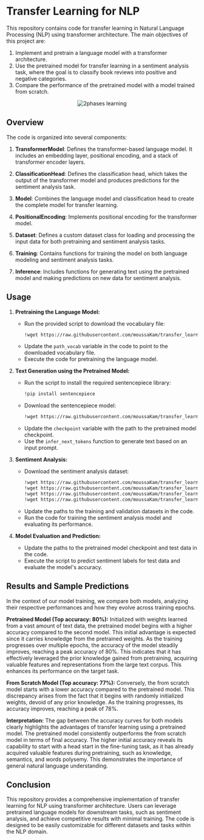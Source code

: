 # Transfer Learning for NLP

This repository contains code for transfer learning in Natural Language Processing (NLP) using transformer architecture. The main objectives of this project are:

1. Implement and pretrain a language model with a transformer architecture.
2. Use the pretrained model for transfer learning in a sentiment analysis task, where the goal is to classify book reviews into positive and negative categories.
3. Compare the performance of the pretrained model with a model trained from scratch.
<p align="center">
  <img src="https://github.com/RayaneKimo/Transfer-Learning/assets/85368764/eac5cc02-ab53-4c6f-8be5-c2c824187015" alt="2phases learning">
</p>



## Overview

The code is organized into several components:

1. **TransformerModel**: Defines the transformer-based language model. It includes an embedding layer, positional encoding, and a stack of transformer encoder layers.

2. **ClassificationHead**: Defines the classification head, which takes the output of the transformer model and produces predictions for the sentiment analysis task.

3. **Model**: Combines the language model and classification head to create the complete model for transfer learning.

4. **PositionalEncoding**: Implements positional encoding for the transformer model.

5. **Dataset**: Defines a custom dataset class for loading and processing the input data for both pretraining and sentiment analysis tasks.

6. **Training**: Contains functions for training the model on both language modeling and sentiment analysis tasks.

7. **Inference**: Includes functions for generating text using the pretrained model and making predictions on new data for sentiment analysis.

## Usage

1. **Pretraining the Language Model:**
   - Run the provided script to download the vocabulary file:
     ```bash
     !wget https://raw.githubusercontent.com/moussaKam/transfer_learning_transformers/main/dict.txt
     ```
   - Update the `path_vocab` variable in the code to point to the downloaded vocabulary file.
   - Execute the code for pretraining the language model.

2. **Text Generation using the Pretrained Model:**
   - Run the script to install the required sentencepiece library:
     ```bash
     !pip install sentencepiece
     ```
   - Download the sentencepiece model:
     ```bash
     !wget https://raw.githubusercontent.com/moussaKam/transfer_learning_transformers/main/sentencepiece.french.model
     ```
   - Update the `checkpoint` variable with the path to the pretrained model checkpoint.
   - Use the `infer_next_tokens` function to generate text based on an input prompt.

3. **Sentiment Analysis:**
   - Download the sentiment analysis dataset:
     ```bash
     !wget https://raw.githubusercontent.com/moussaKam/transfer_learning_transformers/main/cls-books/train.review.spm
     !wget https://raw.githubusercontent.com/moussaKam/transfer_learning_transformers/main/cls-books/train.label
     !wget https://raw.githubusercontent.com/moussaKam/transfer_learning_transformers/main/cls-books/test.review.spm
     !wget https://raw.githubusercontent.com/moussaKam/transfer_learning_transformers/main/cls-books/test.label
     ```
   - Update the paths to the training and validation datasets in the code.
   - Run the code for training the sentiment analysis model and evaluating its performance.

4. **Model Evaluation and Prediction:**
   - Update the paths to the pretrained model checkpoint and test data in the code.
   - Execute the script to predict sentiment labels for test data and evaluate the model's accuracy.

## Results and Sample Predictions

In the context of our model training, we compare both models, analyzing their respective performances and how they evolve across training epochs.

**Pretrained Model (Top accuracy: 80%):**
Initialized with weights learned from a vast amount of text data, the pretrained model begins with a higher accuracy compared to the second model. This initial advantage is expected since it carries knowledge from the pretrained weights. As the training progresses over multiple epochs, the accuracy of the model steadily improves, reaching a peak accuracy of 80%. This indicates that it has effectively leveraged the prior knowledge gained from pretraining, acquiring valuable features and representations from the large text corpus. This enhances its performance on the target task.

**From Scratch Model (Top accuracy: 77%):**
Conversely, the from scratch model starts with a lower accuracy compared to the pretrained model. This discrepancy arises from the fact that it begins with randomly initialized weights, devoid of any prior knowledge. As the training progresses, its accuracy improves, reaching a peak of 78%.

**Interpretation:**
The gap between the accuracy curves for both models clearly highlights the advantages of transfer learning using a pretrained model. The pretrained model consistently outperforms the from scratch model in terms of final accuracy. The higher initial accuracy reveals its capability to start with a head start in the fine-tuning task, as it has already acquired valuable features during pretraining, such as knowledge, semantics, and words polysemy. This demonstrates the importance of general natural language understanding.


## Conclusion

This repository provides a comprehensive implementation of transfer learning for NLP using transformer architecture. Users can leverage pretrained language models for downstream tasks, such as sentiment analysis, and achieve competitive results with minimal training. The code is designed to be easily customizable for different datasets and tasks within the NLP domain.
